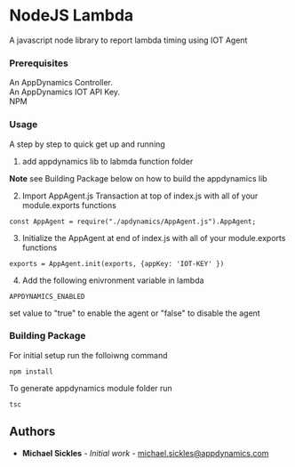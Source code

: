# NodeJS Lambda

A javascript node library to report lambda timing using IOT Agent


### Prerequisites

An AppDynamics Controller.  
An AppDynamics IOT API Key.  
NPM

### Usage 

A step by step to quick get up and running 

1. add appdynamics lib to labmda function folder

**Note** see Building Package below on how to build the appdynamics lib

2. Import AppAgent.js Transaction at top of index.js with all of your module.exports functions 

```
const AppAgent = require("./apdynamics/AppAgent.js").AppAgent;
```

3.  Initialize the AppAgent at end of index.js with all of your module.exports functions
```
exports = AppAgent.init(exports, {appKey: 'IOT-KEY' })
```
4.  Add the following enivronment variable in lambda

```
APPDYNAMICS_ENABLED
```

set value to "true" to enable the agent or "false" to disable the agent

### Building Package

For initial setup run the folloiwng command
```
npm install
```


To generate appdynamics module folder run 
```
tsc
```
## Authors

* **Michael Sickles** - *Initial work* - michael.sickles@appdynamics.com
